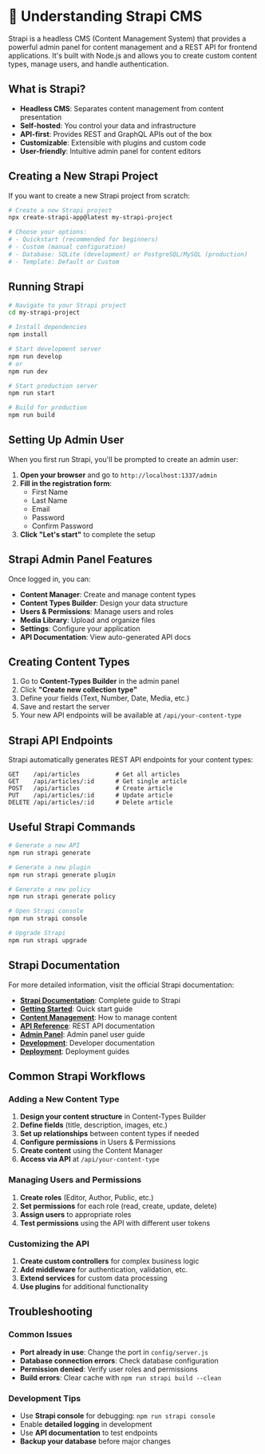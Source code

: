 # 🎯 Understanding Strapi CMS

Strapi is a headless CMS (Content Management System) that provides a powerful admin panel for content management and a REST API for frontend applications. It's built with Node.js and allows you to create custom content types, manage users, and handle authentication.

## What is Strapi?

- **Headless CMS**: Separates content management from content presentation
- **Self-hosted**: You control your data and infrastructure
- **API-first**: Provides REST and GraphQL APIs out of the box
- **Customizable**: Extensible with plugins and custom code
- **User-friendly**: Intuitive admin panel for content editors

## Creating a New Strapi Project

If you want to create a new Strapi project from scratch:

```bash
# Create a new Strapi project
npx create-strapi-app@latest my-strapi-project

# Choose your options:
# - Quickstart (recommended for beginners)
# - Custom (manual configuration)
# - Database: SQLite (development) or PostgreSQL/MySQL (production)
# - Template: Default or Custom
```

## Running Strapi

```bash
# Navigate to your Strapi project
cd my-strapi-project

# Install dependencies
npm install

# Start development server
npm run develop
# or
npm run dev

# Start production server
npm run start

# Build for production
npm run build
```

## Setting Up Admin User

When you first run Strapi, you'll be prompted to create an admin user:

1. **Open your browser** and go to `http://localhost:1337/admin`
2. **Fill in the registration form**:
   - First Name
   - Last Name
   - Email
   - Password
   - Confirm Password
3. **Click "Let's start"** to complete the setup

## Strapi Admin Panel Features

Once logged in, you can:

- **Content Manager**: Create and manage content types
- **Content Types Builder**: Design your data structure
- **Users & Permissions**: Manage users and roles
- **Media Library**: Upload and organize files
- **Settings**: Configure your application
- **API Documentation**: View auto-generated API docs

## Creating Content Types

1. Go to **Content-Types Builder** in the admin panel
2. Click **"Create new collection type"**
3. Define your fields (Text, Number, Date, Media, etc.)
4. Save and restart the server
5. Your new API endpoints will be available at `/api/your-content-type`

## Strapi API Endpoints

Strapi automatically generates REST API endpoints for your content types:

```
GET    /api/articles          # Get all articles
GET    /api/articles/:id      # Get single article
POST   /api/articles          # Create article
PUT    /api/articles/:id      # Update article
DELETE /api/articles/:id      # Delete article
```

## Useful Strapi Commands

```bash
# Generate a new API
npm run strapi generate

# Generate a new plugin
npm run strapi generate plugin

# Generate a new policy
npm run strapi generate policy

# Open Strapi console
npm run strapi console

# Upgrade Strapi
npm run strapi upgrade
```

## Strapi Documentation

For more detailed information, visit the official Strapi documentation:

- **[Strapi Documentation](https://docs.strapi.io/)**: Complete guide to Strapi
- **[Getting Started](https://docs.strapi.io/dev-docs/quickstart)**: Quick start guide
- **[Content Management](https://docs.strapi.io/user-docs/content-manager/intro)**: How to manage content
- **[API Reference](https://docs.strapi.io/dev-docs/api/rest)**: REST API documentation
- **[Admin Panel](https://docs.strapi.io/user-docs/intro)**: Admin panel user guide
- **[Development](https://docs.strapi.io/dev-docs/intro)**: Developer documentation
- **[Deployment](https://docs.strapi.io/dev-docs/deployment)**: Deployment guides

## Common Strapi Workflows

### Adding a New Content Type

1. **Design your content structure** in Content-Types Builder
2. **Define fields** (title, description, images, etc.)
3. **Set up relationships** between content types if needed
4. **Configure permissions** in Users & Permissions
5. **Create content** using the Content Manager
6. **Access via API** at `/api/your-content-type`

### Managing Users and Permissions

1. **Create roles** (Editor, Author, Public, etc.)
2. **Set permissions** for each role (read, create, update, delete)
3. **Assign users** to appropriate roles
4. **Test permissions** using the API with different user tokens

### Customizing the API

1. **Create custom controllers** for complex business logic
2. **Add middleware** for authentication, validation, etc.
3. **Extend services** for custom data processing
4. **Use plugins** for additional functionality

## Troubleshooting

### Common Issues

- **Port already in use**: Change the port in `config/server.js`
- **Database connection errors**: Check database configuration
- **Permission denied**: Verify user roles and permissions
- **Build errors**: Clear cache with `npm run strapi build --clean`

### Development Tips

- Use **Strapi console** for debugging: `npm run strapi console`
- Enable **detailed logging** in development
- Use **API documentation** to test endpoints
- **Backup your database** before major changes 